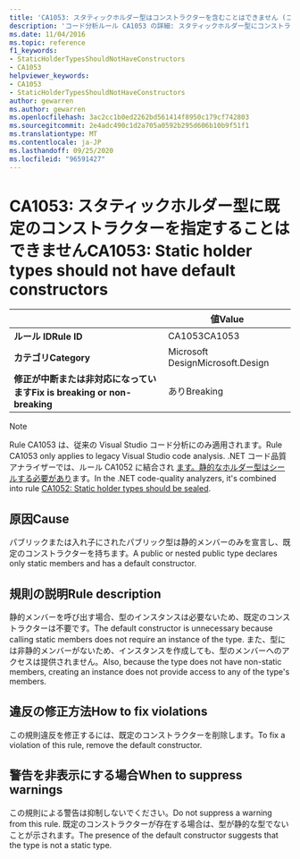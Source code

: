 ```yaml
---
title: 'CA1053: スタティックホルダー型はコンストラクターを含むことはできません (コード分析)'
description: 'コード分析ルール CA1053 の詳細: スタティックホルダー型にコンストラクターを含めることはできません'
ms.date: 11/04/2016
ms.topic: reference
f1_keywords:
- StaticHolderTypesShouldNotHaveConstructors
- CA1053
helpviewer_keywords:
- CA1053
- StaticHolderTypesShouldNotHaveConstructors
author: gewarren
ms.author: gewarren
ms.openlocfilehash: 3ac2cc1b0ed2262bd561414f8950c179cf742803
ms.sourcegitcommit: 2e4adc490c1d2a705a0592b295d606b10b9f51f1
ms.translationtype: MT
ms.contentlocale: ja-JP
ms.lasthandoff: 09/25/2020
ms.locfileid: "96591427"
---
```

# <a name="ca1053-static-holder-types-should-not-have-default-constructors"></a><span data-ttu-id="0e937-103">CA1053: スタティックホルダー型に既定のコンストラクターを指定することはできません</span><span class="sxs-lookup"><span data-stu-id="0e937-103">CA1053: Static holder types should not have default constructors</span></span>

| | <span data-ttu-id="0e937-104">値</span><span class="sxs-lookup"><span data-stu-id="0e937-104">Value</span></span> |
|-|-|
| <span data-ttu-id="0e937-105">**ルール ID**</span><span class="sxs-lookup"><span data-stu-id="0e937-105">**Rule ID**</span></span> |<span data-ttu-id="0e937-106">CA1053</span><span class="sxs-lookup"><span data-stu-id="0e937-106">CA1053</span></span>|
| <span data-ttu-id="0e937-107">**カテゴリ**</span><span class="sxs-lookup"><span data-stu-id="0e937-107">**Category**</span></span> |<span data-ttu-id="0e937-108">Microsoft Design</span><span class="sxs-lookup"><span data-stu-id="0e937-108">Microsoft.Design</span></span>|
| <span data-ttu-id="0e937-109">**修正が中断または非対応になっています**</span><span class="sxs-lookup"><span data-stu-id="0e937-109">**Fix is breaking or non-breaking**</span></span> |<span data-ttu-id="0e937-110">あり</span><span class="sxs-lookup"><span data-stu-id="0e937-110">Breaking</span></span>|

> [!NOTE]
> <span data-ttu-id="0e937-111">Rule CA1053 は、従来の Visual Studio コード分析にのみ適用されます。</span><span class="sxs-lookup"><span data-stu-id="0e937-111">Rule CA1053 only applies to legacy Visual Studio code analysis.</span></span> <span data-ttu-id="0e937-112">.NET コード品質アナライザーでは、ルール CA1052 に結合され [ます。静的なホルダー型はシールする必要があり](ca1052.md)ます。</span><span class="sxs-lookup"><span data-stu-id="0e937-112">In the .NET code-quality analyzers, it's combined into rule [CA1052: Static holder types should be sealed](ca1052.md).</span></span>

## <a name="cause"></a><span data-ttu-id="0e937-113">原因</span><span class="sxs-lookup"><span data-stu-id="0e937-113">Cause</span></span>

<span data-ttu-id="0e937-114">パブリックまたは入れ子にされたパブリック型は静的メンバーのみを宣言し、既定のコンストラクターを持ちます。</span><span class="sxs-lookup"><span data-stu-id="0e937-114">A public or nested public type declares only static members and has a default constructor.</span></span>

## <a name="rule-description"></a><span data-ttu-id="0e937-115">規則の説明</span><span class="sxs-lookup"><span data-stu-id="0e937-115">Rule description</span></span>

<span data-ttu-id="0e937-116">静的メンバーを呼び出す場合、型のインスタンスは必要ないため、既定のコンストラクターは不要です。</span><span class="sxs-lookup"><span data-stu-id="0e937-116">The default constructor is unnecessary because calling static members does not require an instance of the type.</span></span> <span data-ttu-id="0e937-117">また、型には非静的メンバーがないため、インスタンスを作成しても、型のメンバーへのアクセスは提供されません。</span><span class="sxs-lookup"><span data-stu-id="0e937-117">Also, because the type does not have non-static members, creating an instance does not provide access to any of the type's members.</span></span>

## <a name="how-to-fix-violations"></a><span data-ttu-id="0e937-118">違反の修正方法</span><span class="sxs-lookup"><span data-stu-id="0e937-118">How to fix violations</span></span>

<span data-ttu-id="0e937-119">この規則違反を修正するには、既定のコンストラクターを削除します。</span><span class="sxs-lookup"><span data-stu-id="0e937-119">To fix a violation of this rule, remove the default constructor.</span></span>

## <a name="when-to-suppress-warnings"></a><span data-ttu-id="0e937-120">警告を非表示にする場合</span><span class="sxs-lookup"><span data-stu-id="0e937-120">When to suppress warnings</span></span>

<span data-ttu-id="0e937-121">この規則による警告は抑制しないでください。</span><span class="sxs-lookup"><span data-stu-id="0e937-121">Do not suppress a warning from this rule.</span></span> <span data-ttu-id="0e937-122">既定のコンストラクターが存在する場合は、型が静的な型でないことが示されます。</span><span class="sxs-lookup"><span data-stu-id="0e937-122">The presence of the default constructor suggests that the type is not a static type.</span></span>

